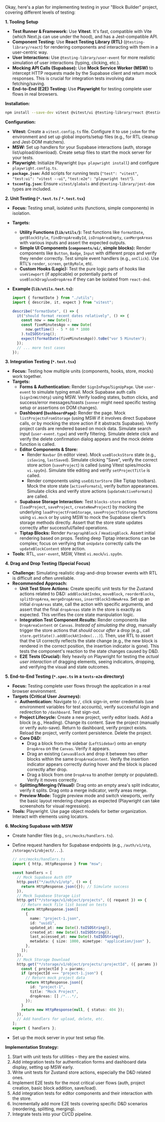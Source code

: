 Okay, here's a plan for implementing testing in your "Block Builder" project, covering different levels of testing:

**1. Tooling Setup**

- **Test Runner & Framework:** Use **Vitest**. It's fast, compatible with Vite (which Next.js can use under the hood), and has a Jest-compatible API.
- **Component Testing:** Use **React Testing Library (RTL)** (`@testing-library/react`) for rendering components and interacting with them in a user-centric way.
- **User Interactions:** Use `@testing-library/user-event` for more realistic simulation of user interactions (typing, clicking, etc.).
- **Mocking API Calls (Supabase):** Use **Mock Service Worker (MSW)** to intercept HTTP requests made by the Supabase client and return mock responses. This is crucial for integration tests involving data fetching/saving.
- **End-to-End (E2E) Testing:** Use **Playwright** for testing complete user flows in real browsers.

**Installation:**

```bash
npm install --save-dev vitest @vitest/ui @testing-library/react @testing-library/jest-dom @testing-library/user-event jsdom msw playwright @playwright/test
```

**Configuration:**

- **Vitest:** Create a `vitest.config.ts` file. Configure it to use `jsdom` for the environment and set up global imports/setup files (e.g., for RTL cleanup and Jest-DOM matchers).
- **MSW:** Set up handlers for your Supabase interactions (auth, storage list/upload/download). Create setup files to start the mock server for your tests.
- **Playwright:** Initialize Playwright (`npx playwright install`) and configure `playwright.config.ts`.
- **`package.json`:** Add scripts for running tests (`"test": "vitest"`, `"test:ui": "vitest --ui"`, `"test:e2e": "playwright test"`).
- **`tsconfig.json`:** Ensure `vitest/globals` and `@testing-library/jest-dom` types are included.

**2. Unit Testing (`*.test.ts` / `*.test.tsx`)**

- **Focus:** Testing small, isolated units (functions, simple components) in isolation.
- **Targets:**
  - **Utility Functions (`lib/utils/`):** Test functions like `formatDate`, `getBlockStyle`, `findDropAreaById`, `isDropAreaEmpty`, `canMergeAreas` with various inputs and assert the expected outputs.
  - **Simple UI Components (`components/ui/`, simple blocks):** Render components like `Button`, `Badge`, `Input` with different props and verify they render correctly. Test simple event handlers (e.g., `onClick`). Use RTL's `render`, `screen`, `getByRole`, etc.
  - **Custom Hooks (Logic):** Test the pure logic parts of hooks like `useViewport` (if applicable) or potentially parts of `useBlockDrag`/`useDropArea` if they can be isolated from `react-dnd`.
- **Example (`lib/utils.test.ts`):**

  ```typescript
  import { formatDate } from "./utils";
  import { describe, it, expect } from "vitest";

  describe("formatDate", () => {
    it("should format recent dates relatively", () => {
      const now = new Date();
      const fiveMinutesAgo = new Date(
        now.getTime() - 5 * 60 * 1000
      ).toISOString();
      expect(formatDate(fiveMinutesAgo)).toBe("vor 5 Minuten");
    });
    // ... more test cases
  });
  ```

**3. Integration Testing (`*.test.tsx`)**

- **Focus:** Testing how multiple units (components, hooks, store, mocks) work together.
- **Targets:**
  - **Forms & Authentication:** Render `SignInPage`/`SignUpPage`. Use `user-event` to simulate typing email. Mock Supabase auth calls (`signInWithOtp`) using MSW. Verify loading states, button clicks, and success/error messages/toasts (`sonner` might need specific testing setup or assertions on DOM changes).
  - **Dashboard (`DashboardPage`):** Render the page. Mock `listProjectsFromStorage` (using MSW if it involves direct Supabase calls, or by mocking the store action if it abstracts Supabase). Verify project cards are rendered based on mock data. Simulate search input (`user-event.type`) and verify filtering. Simulate delete click and verify the delete confirmation dialog appears and the mock delete function is called.
  - **Editor Components & Store:**
    - Render `Navbar` (in editor view). Mock `useBlocksStore` state (e.g., `isSaving`, `lastSaved`). Simulate clicking "Save", verify the correct store action (`saveProject`) is called (using Vitest spies/mocks `vi.spyOn`). Simulate title editing and verify `setProjectTitle` is called.
    - Render components using `useEditorStore` (like Tiptap toolbars). Mock the store state (`activeFormats`), verify button appearances. Simulate clicks and verify store actions (`updateActiveFormats`) are called.
  - **Supabase Storage Interaction:** Test `blocks-store` actions (`loadProject`, `saveProject`, `createNewProject`) by mocking the underlying `loadProjectFromStorage`, `saveProjectToStorage` functions using `vi.mock` or by using MSW to mock the Supabase client's storage methods directly. Assert that the store state updates correctly after successful/failed operations.
  - **Tiptap Blocks:** Render `ParagraphBlock` / `HeadingBlock`. Assert initial rendering based on props. Testing deep Tiptap interactions can be complex; focus on verifying that `onUpdate` correctly calls the `updateBlockContent` store action.
- **Tools:** RTL, `user-event`, MSW, Vitest `vi.mock`/`vi.spyOn`.

**4. Drag and Drop Testing (Special Focus)**

- **Challenge:** Simulating realistic drag-and-drop browser events with RTL is difficult and often unreliable.
- **Recommended Approach:**
  - **Unit Test Store Actions:** Create specific unit tests for the Zustand actions related to D&D: `addBlockAtIndex`, `moveBlock`, `reorderBlocks`, `splitDropArea`, `mergeDropAreas`, `insertBlockInNewArea`. Set up an initial `dropAreas` state, call the action with specific arguments, and assert that the final `dropAreas` state in the store is exactly as expected. This verifies the core state manipulation logic.
  - **Integration Test Component _Results_:** Render components like `DropAreaContent` or `Canvas`. _Instead of simulating the drag_, manually trigger the store actions that _should_ occur _after_ a drop (e.g., call `store.getState().addBlockAtIndex(...)`). Then, use RTL to assert that the UI correctly reflects the state change (e.g., the new block is rendered in the correct position, the insertion indicator is gone). This tests the component's reaction to the state changes caused by D&D.
  - **E2E Tests (Crucial):** Rely heavily on Playwright for testing the _actual user interaction_ of dragging elements, seeing indicators, dropping, and verifying the visual and state outcomes.

**5. End-to-End Testing (`*.spec.ts` in a `tests-e2e` directory)**

- **Focus:** Testing complete user flows through the application in a real browser environment.
- **Targets (Critical User Journeys):**
  - **Authentication:** Navigate to `/`, click sign-in, enter credentials (use environment variables for test accounts), verify successful login and redirection to `/dashboard`. Test sign-out.
  - **Project Lifecycle:** Create a new project, verify editor loads. Add a block (e.g., Heading). Change its content. Save the project (manually or verify auto-save). Return to dashboard, verify project exists. Reload the project, verify content persistence. Delete the project.
  - **Core D&D:**
    - Drag a block from the sidebar (`LeftSidebar`) onto an empty `DropArea` on the `Canvas`. Verify it appears.
    - Drag an existing `CanvasBlock` and drop it between two other blocks within the same `DropAreaContent`. Verify the insertion indicator appears correctly during hover and the block is placed correctly after drop.
    - Drag a block from one `DropArea` to another (empty or populated). Verify it moves correctly.
  - **Splitting/Merging (Visual):** Drag onto an empty area's split indicator, verify it splits. Drag onto a merge indicator, verify areas merge.
  - **Preview Mode:** Toggle preview mode and switch viewports, verify the basic layout rendering changes as expected (Playwright can take screenshots for visual regression).
- **Tools:** Playwright. Use page object models for better organization. Interact with elements using locators.

**6. Mocking Supabase with MSW**

- Create handler files (e.g., `src/mocks/handlers.ts`).
- Define request handlers for Supabase endpoints (e.g., `/auth/v1/otp`, `/storage/v1/object/...`).

  ```typescript
  // src/mocks/handlers.ts
  import { http, HttpResponse } from "msw";

  const handlers = [
    // Mock Supabase Auth OTP
    http.post("*/auth/v1/otp", () => {
      return HttpResponse.json({}); // Simulate success
    }),
    // Mock Supabase Storage List
    http.get("*/storage/v1/object/projects", ({ request }) => {
      // Return mock file list based on tests
      return HttpResponse.json([
        {
          name: "project-1.json",
          id: "uuid1",
          updated_at: new Date().toISOString(),
          created_at: new Date().toISOString(),
          last_accessed_at: new Date().toISOString(),
          metadata: { size: 1000, mimetype: "application/json" },
        },
      ]);
    }),
    // Mock Storage Download
    http.get("*/storage/v1/object/projects/:projectId", ({ params }) => {
      const { projectId } = params;
      if (projectId === "project-1.json") {
        // Return mock project data
        return HttpResponse.json({
          id: "project-1",
          title: "Mock Project",
          dropAreas: [] /*...*/,
        });
      }
      return new HttpResponse(null, { status: 404 });
    }),
    // Add handlers for upload, delete, etc.
  ];
  export { handlers };
  ```

- Set up the mock server in your test setup file.

**Implementation Strategy:**

1.  Start with unit tests for utilities – they are the easiest wins.
2.  Add integration tests for authentication forms and dashboard data display, setting up MSW early.
3.  Write unit tests for Zustand store actions, especially the D&D related ones.
4.  Implement E2E tests for the most critical user flows (auth, project creation, basic block addition, save/load).
5.  Add integration tests for editor components and their interaction with the store.
6.  Incrementally add more E2E tests covering specific D&D scenarios (reordering, splitting, merging).
7.  Integrate tests into your CI/CD pipeline.
